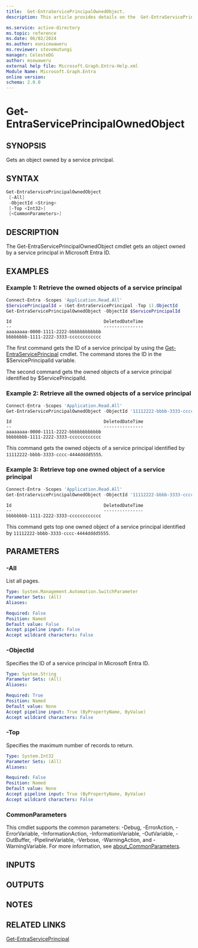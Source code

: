 ```yaml
---
title:  Get-EntraServicePrincipalOwnedObject.
description: This article provides details on the  Get-EntraServicePrincipalOwnedObject Command.

ms.service: active-directory
ms.topic: reference
ms.date: 06/02/2024
ms.author: eunicewaweru
ms.reviewer: stevemutungi
manager: CelesteDG
author: msewaweru
external help file: Microsoft.Graph.Entra-Help.xml
Module Name: Microsoft.Graph.Entra
online version:
schema: 2.0.0
---
```


# Get-EntraServicePrincipalOwnedObject

## SYNOPSIS

Gets an object owned by a service principal.

## SYNTAX

```powershell
Get-EntraServicePrincipalOwnedObject 
 [-All] 
 -ObjectId <String> 
 [-Top <Int32>] 
 [<CommonParameters>]
```

## DESCRIPTION

The Get-EntraServicePrincipalOwnedObject cmdlet gets an object owned by a service principal in Microsoft Entra ID.

## EXAMPLES

### Example 1: Retrieve the owned objects of a service principal

```powershell
Connect-Entra -Scopes 'Application.Read.All'
$ServicePrincipalId = (Get-EntraServicePrincipal -Top 1).ObjectId
Get-EntraServicePrincipalOwnedObject -ObjectId $ServicePrincipalId
```

```output
Id                                   DeletedDateTime
--                                   ---------------
aaaaaaaa-0000-1111-2222-bbbbbbbbbbbb
bbbbbbbb-1111-2222-3333-cccccccccccc
```

The first command gets the ID of a service principal by using the [Get-EntraServicePrincipal](./Get-EntraServicePrincipal.md) cmdlet. 
The command stores the ID in the $ServicePrincipalId variable.

The second command gets the owned objects of a service principal identified by $ServicePrincipalId.  

### Example 2: Retrieve all the owned objects of a service principal

```powershell
Connect-Entra -Scopes 'Application.Read.All'
Get-EntraServicePrincipalOwnedObject -ObjectId '11112222-bbbb-3333-cccc-4444dddd5555' -All 
```

```output
Id                                   DeletedDateTime
--                                   ---------------
aaaaaaaa-0000-1111-2222-bbbbbbbbbbbb
bbbbbbbb-1111-2222-3333-cccccccccccc
```

This command gets the owned objects of a service principal identified by `11112222-bbbb-3333-cccc-4444dddd5555`.  

### Example 3: Retrieve top one owned object of a service principal

```powershell
Connect-Entra -Scopes 'Application.Read.All'
Get-EntraServicePrincipalOwnedObject -ObjectId '11112222-bbbb-3333-cccc-4444dddd5555' -Top 1
```

```output
Id                                   DeletedDateTime
--                                   ---------------
bbbbbbbb-1111-2222-3333-cccccccccccc
```

This command gets top one owned object of a service principal identified by `11112222-bbbb-3333-cccc-4444dddd5555`.  

## PARAMETERS

### -All

List all pages.

```yaml
Type: System.Management.Automation.SwitchParameter
Parameter Sets: (All)
Aliases:

Required: False
Position: Named
Default value: False
Accept pipeline input: False
Accept wildcard characters: False
```

### -ObjectId

Specifies the ID of a service principal in Microsoft Entra ID.

```yaml
Type: System.String
Parameter Sets: (All)
Aliases:

Required: True
Position: Named
Default value: None
Accept pipeline input: True (ByPropertyName, ByValue)
Accept wildcard characters: False
```

### -Top

Specifies the maximum number of records to return.

```yaml
Type: System.Int32
Parameter Sets: (All)
Aliases:

Required: False
Position: Named
Default value: None
Accept pipeline input: True (ByPropertyName, ByValue)
Accept wildcard characters: False
```

### CommonParameters

This cmdlet supports the common parameters: -Debug, -ErrorAction, -ErrorVariable, -InformationAction, -InformationVariable, -OutVariable, -OutBuffer, -PipelineVariable, -Verbose, -WarningAction, and -WarningVariable. For more information, see [about_CommonParameters](https://go.microsoft.com/fwlink/?LinkID=113216).

## INPUTS

## OUTPUTS

## NOTES

## RELATED LINKS

[Get-EntraServicePrincipal](Get-EntraServicePrincipal.md)
